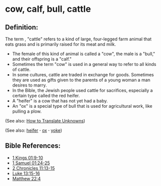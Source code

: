 # cow, calf, bull, cattle #

## Definition: ##

The term , "cattle" refers to a kind of large, four-legged farm animal that eats grass and is primarily raised for its meat and milk.

* The female of this kind of animal is called a "cow", the male is a "bull," and their offspring is a "calf."
* Sometimes the term "cow" is used in a general way to refer to all kinds of cattle.
* In some cultures, cattle are traded in exchange for goods. Sometimes they are used as gifts given to the parents of a young woman a man desires to marry.
* In the Bible, the Jewish people used cattle for sacrifices, especially a certain type called the red heifer.
* A "heifer" is a cow that has not yet had a baby.
* An "ox" is a special type of bull that is used for agricultural work, like pulling a plow.

(See also: [How to Translate Unknowns](https://git.door43.org/Door43/en-ta-translate-vol1/src/master/content/translate_unknown.md))

(See also: [heifer](../other/heifer.md) **·** [ox](../other/ox.md) **·** [yoke](../other/yoke.md))

## Bible References: ##

* [1 Kings 01:9-10](https://door43.org/en/bible/notes/1ki/01/09)
* [1 Samuel 01:24-25](https://door43.org/en/bible/notes/1sa/01/24)
* [2 Chronicles 11:13-15](https://door43.org/en/bible/notes/2ch/11/13)
* [Luke 13:15-16](https://door43.org/en/bible/notes/luk/13/15)
* [Matthew 22:4](https://door43.org/en/bible/notes/mat/22/04)

